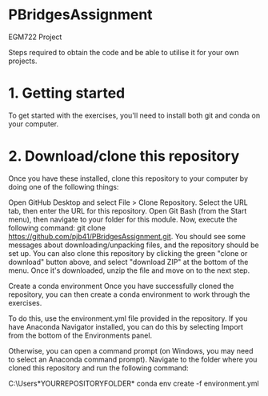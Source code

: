 # PBridgesAssignment
 EGM722 Project

Steps required to obtain the code and be able to utilise it for your own projects.

# 1. Getting started
To get started with the exercises, you'll need to install both git and conda on your computer. 

# 2. Download/clone this repository
Once you have these installed, clone this repository to your computer by doing one of the following things:

Open GitHub Desktop and select File > Clone Repository. Select the URL tab, then enter the URL for this repository.
Open Git Bash (from the Start menu), then navigate to your folder for this module. Now, execute the following command: git clone https://github.com/pjb41/PBridgesAssignment.git. You should see some messages about downloading/unpacking files, and the repository should be set up.
You can also clone this repository by clicking the green "clone or download" button above, and select "download ZIP" at the bottom of the menu. Once it's downloaded, unzip the file and move on to the next step.

Create a conda environment
Once you have successfully cloned the repository, you can then create a conda environment to work through the exercises.

To do this, use the environment.yml file provided in the repository. If you have Anaconda Navigator installed, you can do this by selecting Import from the bottom of the Environments panel.

Otherwise, you can open a command prompt (on Windows, you may need to select an Anaconda command prompt). Navigate to the folder where you cloned this repository and run the following command:

C:\Users\*YOURREPOSITORYFOLDER* conda env create -f environment.yml

